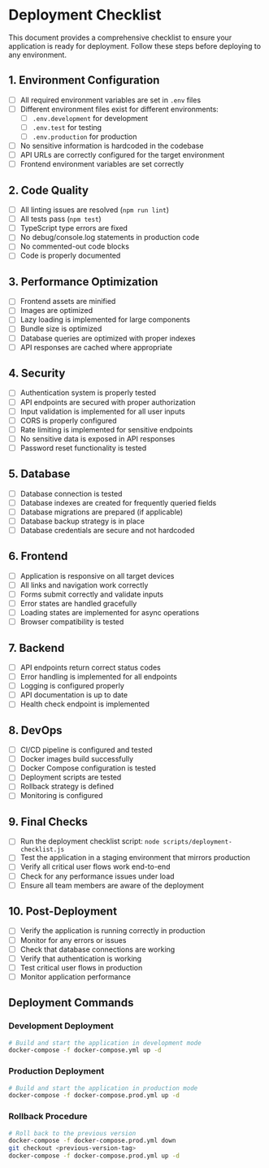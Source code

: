 # Deployment Checklist

This document provides a comprehensive checklist to ensure your application is ready for deployment. Follow these steps before deploying to any environment.

## 1. Environment Configuration

- [ ] All required environment variables are set in `.env` files
- [ ] Different environment files exist for different environments:
  - [ ] `.env.development` for development
  - [ ] `.env.test` for testing
  - [ ] `.env.production` for production
- [ ] No sensitive information is hardcoded in the codebase
- [ ] API URLs are correctly configured for the target environment
- [ ] Frontend environment variables are set correctly

## 2. Code Quality

- [ ] All linting issues are resolved (`npm run lint`)
- [ ] All tests pass (`npm test`)
- [ ] TypeScript type errors are fixed
- [ ] No debug/console.log statements in production code
- [ ] No commented-out code blocks
- [ ] Code is properly documented

## 3. Performance Optimization

- [ ] Frontend assets are minified
- [ ] Images are optimized
- [ ] Lazy loading is implemented for large components
- [ ] Bundle size is optimized
- [ ] Database queries are optimized with proper indexes
- [ ] API responses are cached where appropriate

## 4. Security

- [ ] Authentication system is properly tested
- [ ] API endpoints are secured with proper authorization
- [ ] Input validation is implemented for all user inputs
- [ ] CORS is properly configured
- [ ] Rate limiting is implemented for sensitive endpoints
- [ ] No sensitive data is exposed in API responses
- [ ] Password reset functionality is tested

## 5. Database

- [ ] Database connection is tested
- [ ] Database indexes are created for frequently queried fields
- [ ] Database migrations are prepared (if applicable)
- [ ] Database backup strategy is in place
- [ ] Database credentials are secure and not hardcoded

## 6. Frontend

- [ ] Application is responsive on all target devices
- [ ] All links and navigation work correctly
- [ ] Forms submit correctly and validate inputs
- [ ] Error states are handled gracefully
- [ ] Loading states are implemented for async operations
- [ ] Browser compatibility is tested

## 7. Backend

- [ ] API endpoints return correct status codes
- [ ] Error handling is implemented for all endpoints
- [ ] Logging is configured properly
- [ ] API documentation is up to date
- [ ] Health check endpoint is implemented

## 8. DevOps

- [ ] CI/CD pipeline is configured and tested
- [ ] Docker images build successfully
- [ ] Docker Compose configuration is tested
- [ ] Deployment scripts are tested
- [ ] Rollback strategy is defined
- [ ] Monitoring is configured

## 9. Final Checks

- [ ] Run the deployment checklist script: `node scripts/deployment-checklist.js`
- [ ] Test the application in a staging environment that mirrors production
- [ ] Verify all critical user flows work end-to-end
- [ ] Check for any performance issues under load
- [ ] Ensure all team members are aware of the deployment

## 10. Post-Deployment

- [ ] Verify the application is running correctly in production
- [ ] Monitor for any errors or issues
- [ ] Check that database connections are working
- [ ] Verify that authentication is working
- [ ] Test critical user flows in production
- [ ] Monitor application performance

## Deployment Commands

### Development Deployment

```bash
# Build and start the application in development mode
docker-compose -f docker-compose.yml up -d
```

### Production Deployment

```bash
# Build and start the application in production mode
docker-compose -f docker-compose.prod.yml up -d
```

### Rollback Procedure

```bash
# Roll back to the previous version
docker-compose -f docker-compose.prod.yml down
git checkout <previous-version-tag>
docker-compose -f docker-compose.prod.yml up -d
``` 